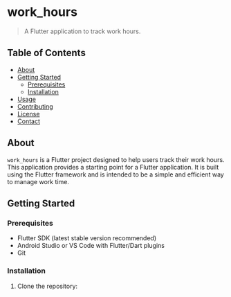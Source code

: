 # work_hours

> A Flutter application to track work hours.

## Table of Contents

-   [About](#about)
-   [Getting Started](#getting-started)
    -   [Prerequisites](#prerequisites)
    -   [Installation](#installation)
-   [Usage](#usage)
-   [Contributing](#contributing)
-   [License](#license)
-   [Contact](#contact)

## About

`work_hours` is a Flutter project designed to help users track their work hours. This application provides a starting point for a Flutter application. It is built using the Flutter framework and is intended to be a simple and efficient way to manage work time.

## Getting Started

### Prerequisites

-   Flutter SDK (latest stable version recommended)
-   Android Studio or VS Code with Flutter/Dart plugins
-   Git

### Installation

1.  Clone the repository: